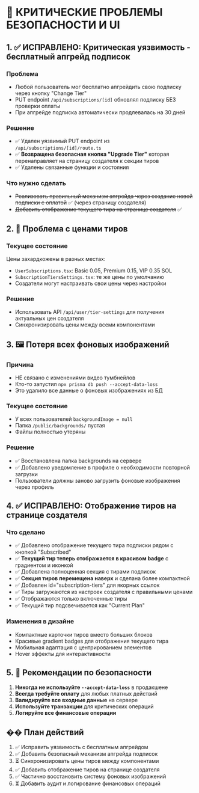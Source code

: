 # 🚨 КРИТИЧЕСКИЕ ПРОБЛЕМЫ БЕЗОПАСНОСТИ И UI

## 1. ✅ ИСПРАВЛЕНО: Критическая уязвимость - бесплатный апгрейд подписок

### Проблема
- Любой пользователь мог бесплатно апгрейдить свою подписку через кнопку "Change Tier"
- PUT endpoint `/api/subscriptions/[id]` обновлял подписку БЕЗ проверки оплаты
- При апгрейде подписка автоматически продлевалась на 30 дней

### Решение
- ✅ Удален уязвимый PUT endpoint из `/api/subscriptions/[id]/route.ts`
- ✅ **Возвращена безопасная кнопка "Upgrade Tier"** которая перенаправляет на страницу создателя к секции тиров
- ✅ Удалены связанные функции и состояния

### Что нужно сделать
- ~~Реализовать правильный механизм апгрейда через создание новой подписки с оплатой~~ ✅ (через страницу создателя)
- ~~Добавить отображение текущего тира на странице создателя~~ ✅

## 2. 💸 Проблема с ценами тиров

### Текущее состояние
Цены захардкожены в разных местах:
- `UserSubscriptions.tsx`: Basic 0.05, Premium 0.15, VIP 0.35 SOL
- `SubscriptionTiersSettings.tsx`: те же цены по умолчанию
- Создатели могут настраивать свои цены через настройки

### Решение
- Использовать API `/api/user/tier-settings` для получения актуальных цен создателя
- Синхронизировать цены между всеми компонентами

## 3. 🖼️ Потеря всех фоновых изображений

### Причина
- НЕ связано с изменениями видео тумбнейлов
- Кто-то запустил `npx prisma db push --accept-data-loss`
- Это удалило все данные о фоновых изображениях из БД

### Текущее состояние
- У всех пользователей `backgroundImage = null`
- Папка `/public/backgrounds/` пустая
- Файлы полностью утеряны

### Решение
- ✅ Восстановлена папка backgrounds на сервере
- ✅ Добавлено уведомление в профиле о необходимости повторной загрузки
- Пользователи должны заново загрузить фоновые изображения через профиль

## 4. ✅ ИСПРАВЛЕНО: Отображение тиров на странице создателя

### Что сделано
- ✅ Добавлено отображение текущего тира подписки рядом с кнопкой "Subscribed"
- ✅ **Текущий тир теперь отображается в красивом badge** с градиентом и иконкой
- ✅ Добавлена полноценная секция с тирами подписок
- ✅ **Секция тиров перемещена наверх** и сделана более компактной
- ✅ Добавлен id="subscription-tiers" для якорных ссылок
- ✅ Тиры загружаются из настроек создателя с правильными ценами
- ✅ Отображаются только включенные тиры
- ✅ Текущий тир подсвечивается как "Current Plan"

### Изменения в дизайне
- Компактные карточки тиров вместо больших блоков
- Красивые gradient badges для отображения текущего тира
- Мобильная адаптация с центрированием элементов
- Hover эффекты для интерактивности

## 5. 🔐 Рекомендации по безопасности

1. **Никогда не используйте `--accept-data-loss`** в продакшене
2. **Всегда требуйте оплату** для любых платных действий
3. **Валидируйте все входные данные** на сервере
4. **Используйте транзакции** для критических операций
5. **Логируйте все финансовые операции**

## �� План действий

1. ✅ Исправить уязвимость с бесплатным апгрейдом
2. ✅ Добавить безопасный механизм апгрейда подписок
3. ⏳ Синхронизировать цены тиров между компонентами
4. ✅ Добавить отображение тиров на странице создателя
5. ✅ Частично восстановить систему фоновых изображений
6. ⏳ Добавить аудит и логирование финансовых операций 